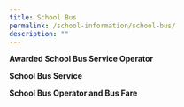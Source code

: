 ```yaml
---
title: School Bus
permalink: /school-information/school-bus/
description: ""
---
```

**Awarded School Bus Service Operator**

**School Bus Service**

**School Bus Operator and Bus Fare**

